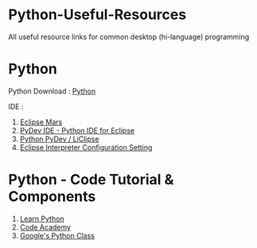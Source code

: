 # Python-Useful-Resources
All useful resource links for common desktop (hi-language) programming

# Python
Python Download : <a href="https://www.python.org/downloads/" target="_blank">Python</a><br/>

IDE :<br/>
1. <a href="https://eclipse.org/downloads/" target="_blank">Eclipse Mars</a><br/>
2. <a href="http://marketplace.eclipse.org/node/114" target="_blank">PyDev IDE - Python IDE for Eclipse</a><br/>
3. <a href="http://www.liclipse.com/download.html" target="_blank">Python PyDev / LiClipse</a><br/>
4. <a href="http://www.pydev.org/manual_101_interpreter.html" target="_blank">Eclipse Interpreter Configuration Setting</a><br/>

# Python - Code Tutorial & Components
1. <a href="http://www.learnpython.org/" target="_blank">Learn Python</a><br/>
2. <a href="https://www.codecademy.com/learn/python" target="_blank">Code Academy</a><br/>
3. <a href="https://developers.google.com/edu/python/" target="_blank">Google's Python Class</a><br/>
